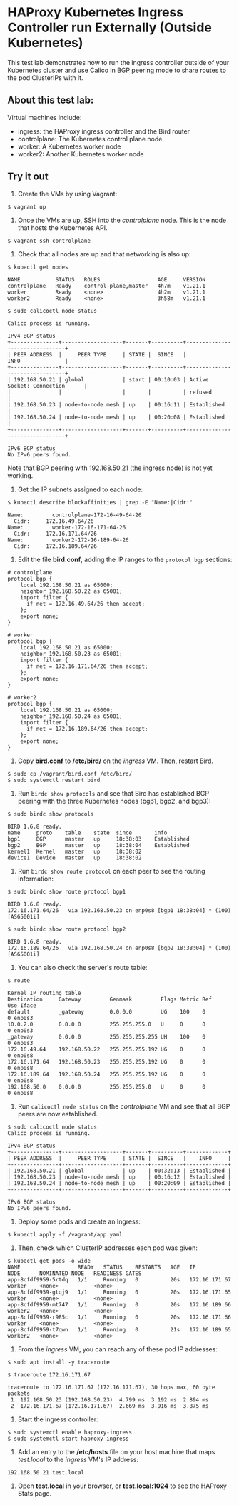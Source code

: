 # HAProxy Kubernetes Ingress Controller run Externally (Outside Kubernetes)

This test lab demonstrates how to run the ingress controller outside of your Kubernetes cluster
and use Calico in BGP peering mode to share routes to the pod ClusterIPs with it.

## About this test lab:

Virtual machines include:

* ingress: the HAProxy ingress controller and the Bird router
* controlplane: The Kubernetes control plane node
* worker: A Kubernetes worker node
* worker2: Another Kubernetes worker node

## Try it out

1. Create the VMs by using Vagrant:

```
$ vagrant up
```

1. Once the VMs are up, SSH into the *controlplane* node. This is the 
   node that hosts the Kubernetes API.

```
$ vagrant ssh controlplane
```

1. Check that all nodes are up and that networking is also up:

```
$ kubectl get nodes

NAME           STATUS   ROLES                  AGE     VERSION
controlplane   Ready    control-plane,master   4h7m    v1.21.1
worker         Ready    <none>                 4h2m    v1.21.1
worker2        Ready    <none>                 3h58m   v1.21.1

$ sudo calicoctl node status

Calico process is running.

IPv4 BGP status
+---------------+-------------------+-------+----------+--------------------------------+
| PEER ADDRESS  |     PEER TYPE     | STATE |  SINCE   |              INFO              |
+---------------+-------------------+-------+----------+--------------------------------+
| 192.168.50.21 | global            | start | 00:10:03 | Active Socket: Connection      |
|               |                   |       |          | refused                        |
| 192.168.50.23 | node-to-node mesh | up    | 00:16:11 | Established                    |
| 192.168.50.24 | node-to-node mesh | up    | 00:20:08 | Established                    |
+---------------+-------------------+-------+----------+--------------------------------+

IPv6 BGP status
No IPv6 peers found.
```

Note that BGP peering with 192.168.50.21 (the ingress node) is not yet working.

1. Get the IP subnets assigned to each node:

```
$ kubectl describe blockaffinities | grep -E "Name:|Cidr:"

Name:         controlplane-172-16-49-64-26
  Cidr:     172.16.49.64/26
Name:         worker-172-16-171-64-26
  Cidr:     172.16.171.64/26
Name:         worker2-172-16-189-64-26
  Cidr:     172.16.189.64/26
```

1. Edit the file **bird.conf**, adding the IP ranges to the `protocol bgp` sections:

```
# controlplane
protocol bgp {
  	local 192.168.50.21 as 65000;
	neighbor 192.168.50.22 as 65001;
    import filter {
	  if net = 172.16.49.64/26 then accept;
    };
    export none;
}

# worker
protocol bgp {
  	local 192.168.50.21 as 65000;
	neighbor 192.168.50.23 as 65001;
    import filter {
	  if net = 172.16.171.64/26 then accept;
    };
    export none;
}

# worker2
protocol bgp {
  	local 192.168.50.21 as 65000;
	neighbor 192.168.50.24 as 65001;
    import filter {
	  if net = 172.16.189.64/26 then accept;
    };
    export none;
}
```

1. Copy **bird.conf** to **/etc/bird/** on the *ingress* VM. Then, restart Bird.

```
$ sudo cp /vagrant/bird.conf /etc/bird/
$ sudo systemctl restart bird
```

1. Run `birdc show protocols` and see that Bird has established BGP peering with the 
   three Kubernetes nodes (bgp1, bgp2, and bgp3):
  
```
$ sudo birdc show protocols

BIRD 1.6.8 ready.
name     proto    table    state  since       info
bgp1     BGP      master   up     18:38:03    Established   
bgp2     BGP      master   up     18:38:04    Established   
kernel1  Kernel   master   up     18:38:02    
device1  Device   master   up     18:38:02    
```

1. Run `birdc show route protocol` on each peer to see the routing information:

```
$ sudo birdc show route protocol bgp1

BIRD 1.6.8 ready.
172.16.171.64/26   via 192.168.50.23 on enp0s8 [bgp1 18:38:04] * (100) [AS65001i]

$ sudo birdc show route protocol bgp2

BIRD 1.6.8 ready.
172.16.189.64/26   via 192.168.50.24 on enp0s8 [bgp2 18:38:04] * (100) [AS65001i]
```

1. You can also check the server's route table:

```
$ route

Kernel IP routing table
Destination     Gateway         Genmask         Flags Metric Ref    Use Iface
default         _gateway        0.0.0.0         UG    100    0        0 enp0s3
10.0.2.0        0.0.0.0         255.255.255.0   U     0      0        0 enp0s3
_gateway        0.0.0.0         255.255.255.255 UH    100    0        0 enp0s3
172.16.49.64    192.168.50.22   255.255.255.192 UG    0      0        0 enp0s8
172.16.171.64   192.168.50.23   255.255.255.192 UG    0      0        0 enp0s8
172.16.189.64   192.168.50.24   255.255.255.192 UG    0      0        0 enp0s8
192.168.50.0    0.0.0.0         255.255.255.0   U     0      0        0 enp0s8
```

1. Run `calicoctl node status` on the *controlplane* VM and see that all BGP peers are now established.

```
$ sudo calicoctl node status
Calico process is running.

IPv4 BGP status
+---------------+-------------------+-------+----------+-------------+
| PEER ADDRESS  |     PEER TYPE     | STATE |  SINCE   |    INFO     |
+---------------+-------------------+-------+----------+-------------+
| 192.168.50.21 | global            | up    | 00:32:13 | Established |
| 192.168.50.23 | node-to-node mesh | up    | 00:16:12 | Established |
| 192.168.50.24 | node-to-node mesh | up    | 00:20:09 | Established |
+---------------+-------------------+-------+----------+-------------+

IPv6 BGP status
No IPv6 peers found.
```

1. Deploy some pods and create an Ingress:

```
$ kubectl apply -f /vagrant/app.yaml
```

1. Then, check which ClusterIP addresses each pod was given:

```
$ kubectl get pods -o wide
NAME                  READY   STATUS    RESTARTS   AGE   IP              NODE      NOMINATED NODE   READINESS GATES
app-8cfdf9959-5rtdq   1/1     Running   0          20s   172.16.171.67   worker    <none>           <none>
app-8cfdf9959-gtqj9   1/1     Running   0          20s   172.16.171.65   worker    <none>           <none>
app-8cfdf9959-mt747   1/1     Running   0          20s   172.16.189.66   worker2   <none>           <none>
app-8cfdf9959-r985c   1/1     Running   0          20s   172.16.171.66   worker    <none>           <none>
app-8cfdf9959-t7qwn   1/1     Running   0          21s   172.16.189.65   worker2   <none>           <none>
```

1. From the *ingress* VM, you can reach any of these pod IP addresses:

```
$ sudo apt install -y traceroute

$ traceroute 172.16.171.67

traceroute to 172.16.171.67 (172.16.171.67), 30 hops max, 60 byte packets
 1  192.168.50.23 (192.168.50.23)  4.799 ms  3.192 ms  2.894 ms
 2  172.16.171.67 (172.16.171.67)  2.669 ms  3.916 ms  3.875 ms
```

1. Start the ingress controller:

```
$ sudo systemctl enable haproxy-ingress
$ sudo systemctl start haproxy-ingress
```

1. Add an entry to the **/etc/hosts** file on your host machine that maps
   *test.local* to the *ingress* VM's IP address:

```
192.168.50.21 test.local
```

1. Open **test.local** in your browser, or **test.local:1024** to see the HAProxy 
   Stats page.